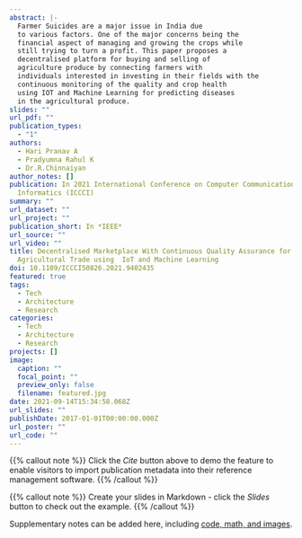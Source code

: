 ```yaml
---
abstract: |-
  Farmer Suicides are a major issue in India due
  to various factors. One of the major concerns being the
  financial aspect of managing and growing the crops while
  still trying to turn a profit. This paper proposes a
  decentralised platform for buying and selling of
  agriculture produce by connecting farmers with
  individuals interested in investing in their fields with the
  continuous monitoring of the quality and crop health
  using IOT and Machine Learning for predicting diseases
  in the agricultural produce.
slides: ""
url_pdf: ""
publication_types:
  - "1"
authors:
  - Hari Pranav A
  - Pradyumna Rahul K
  - Dr.R.Chinnaiyan
author_notes: []
publication: In 2021 International Conference on Computer Communication and
  Informatics (ICCCI)
summary: ""
url_dataset: ""
url_project: ""
publication_short: In *IEEE*
url_source: ""
url_video: ""
title: Decentralised Marketplace With Continuous Quality Assurance for
  Agricultural Trade using  IoT and Machine Learning
doi: 10.1109/ICCCI50826.2021.9402435
featured: true
tags:
  - Tech
  - Architecture
  - Research
categories:
  - Tech
  - Architecture
  - Research
projects: []
image:
  caption: ""
  focal_point: ""
  preview_only: false
  filename: featured.jpg
date: 2021-09-14T15:34:58.068Z
url_slides: ""
publishDate: 2017-01-01T00:00:00.000Z
url_poster: ""
url_code: ""
---
```


{{% callout note %}}
Click the *Cite* button above to demo the feature to enable visitors to import publication metadata into their reference management software.
{{% /callout %}}

{{% callout note %}}
Create your slides in Markdown - click the *Slides* button to check out the example.
{{% /callout %}}

Supplementary notes can be added here, including [code, math, and images](https://wowchemy.com/docs/writing-markdown-latex/).
